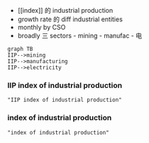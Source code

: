 - [[index]] 的 industrial production
- growth rate 的 diff industrial entities
- monthly by CSO
- broadly 三 sectors
		- mining
		- manufac
		- 电
```mermaid 2022-02-05 - 17:34
graph TB
IIP-->mining
IIP-->manufacturing
IIP-->electricity
```

### IIP index of industrial production
```query
"IIP index of industrial production"
```
### index of industrial production
```query 2022-02-05 17:34
"index of industrial production"
```